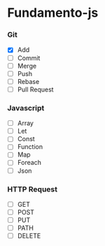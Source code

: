 # Fundamento-js

### Git
- [x] Add
- [ ] Commit
- [ ] Merge
- [ ] Push
- [ ] Rebase
- [ ] Pull Request

### Javascript
- [ ] Array
- [ ] Let
- [ ] Const
- [ ] Function
- [ ] Map
- [ ] Foreach
- [ ] Json

### HTTP Request
- [ ] GET
- [ ] POST
- [ ] PUT
- [ ] PATH
- [ ] DELETE
